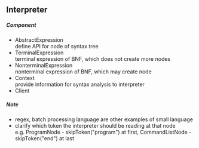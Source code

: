 ## Interpreter  
##### Component  
- AbstractExpression  
define API for node of syntax tree  
- TerminalExpression  
terminal expression of BNF, which does not create more nodes  
- NonterminalExpression  
nonterminal expression of BNF, which may create node  
- Context  
provide information for syntax analysis to interpreter  
- Client  

##### Note  
- regex, batch processing language are other examples of small language  
- clarify which token the interpreter should be reading at that node  
e.g. ProgramNode - skipToken("program") at first, CommandListNode - skipToken("end") at last  
